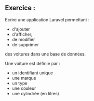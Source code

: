 Exercice :
----------
Ecrire une application Laravel permettant : 

- d'ajouter
- d'afficher, 
- de modifier
- de supprimer

des voitures dans une base de données.

Une voiture est définie par :

- un identifiant unique
- une marque
- un type
- une couleur
- une cylindrée (en litres)